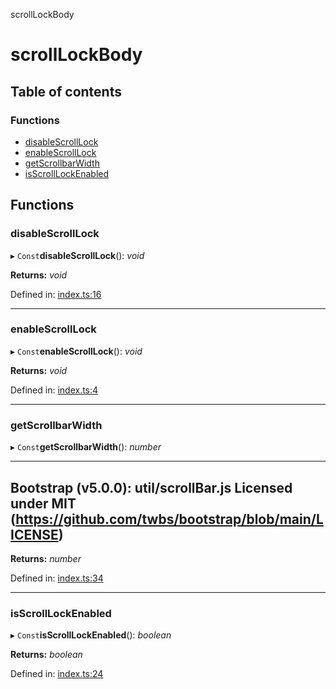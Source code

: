 scrollLockBody

# scrollLockBody

## Table of contents

### Functions

- [disableScrollLock](README.md#disablescrolllock)
- [enableScrollLock](README.md#enablescrolllock)
- [getScrollbarWidth](README.md#getscrollbarwidth)
- [isScrollLockEnabled](README.md#isscrolllockenabled)

## Functions

### disableScrollLock

▸ `Const`**disableScrollLock**(): *void*

**Returns:** *void*

Defined in: [index.ts:16](https://github.com/kunukn/scroll-lock-body-2/blob/988277c/src/index.ts#L16)

___

### enableScrollLock

▸ `Const`**enableScrollLock**(): *void*

**Returns:** *void*

Defined in: [index.ts:4](https://github.com/kunukn/scroll-lock-body-2/blob/988277c/src/index.ts#L4)

___

### getScrollbarWidth

▸ `Const`**getScrollbarWidth**(): *number*

--------------------------------------------------------------------------
Bootstrap (v5.0.0): util/scrollBar.js
Licensed under MIT (https://github.com/twbs/bootstrap/blob/main/LICENSE)
--------------------------------------------------------------------------

**Returns:** *number*

Defined in: [index.ts:34](https://github.com/kunukn/scroll-lock-body-2/blob/988277c/src/index.ts#L34)

___

### isScrollLockEnabled

▸ `Const`**isScrollLockEnabled**(): *boolean*

**Returns:** *boolean*

Defined in: [index.ts:24](https://github.com/kunukn/scroll-lock-body-2/blob/988277c/src/index.ts#L24)
